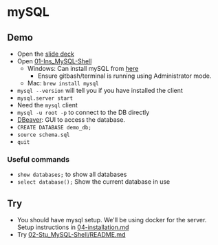 # mySQL

## Demo

- Open the [slide deck](https://docs.google.com/presentation/d/1In4Iv-dAv3A3BiU88duttuXpEPcvbr4Qf4RniD8EZsE/edit?usp=sharing)
- Open [01-Ins_MySQL-Shell](../activities/01-Ins_MySQL-Shell/README.md)
  - Windows: Can install mySQL from [here](https://coding-boot-camp.github.io/full-stack/mysql/mysql-installation-guide)
    - Ensure gitbash/terminal is running using Administrator mode.
  - Mac: `brew install mysql`
- `mysql --version` will tell you if you have installed the client
- `mysql.server start`
- Need the `mysql` client
- `mysql -u root -p` to connect to the DB directly
- [DBeaver](https://dbeaver.io/): GUI to access the database.
- `CREATE DATABASE demo_db;`
- `source schema.sql`
- `quit`

### Useful commands

- `show databases;` to show all databases
- `select database();` Show the current database in use

## Try

- You should have mysql setup. We'll be using docker for the server. Setup instructions in [04-installation.md](./04-installation.md)
- Try [02-Stu_MySQL-Shell/README.md](../activities/02-Stu_MySQL-Shell/README.md)
